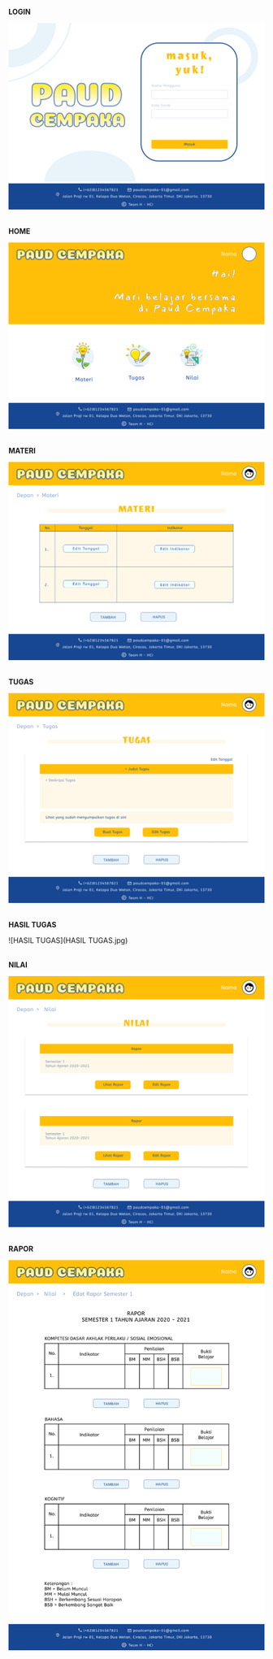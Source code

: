 <b>LOGIN</b>


![LOGIN](LOGIN.jpg)


<br><b>HOME</b>

![HOME](HOME.jpg)

<br><b>MATERI</b>

![MATERI](MATERI.jpg)

<br><b>TUGAS</b>

![TUGAS](TUGAS.jpg)

<br><b>HASIL TUGAS</b>

![HASIL TUGAS](HASIL TUGAS.jpg)

<br><b>NILAI</b>

![NILA](NILAI.jpg)

<br><b>RAPOR</b>

![RAPOR](RAPOR.jpg)
